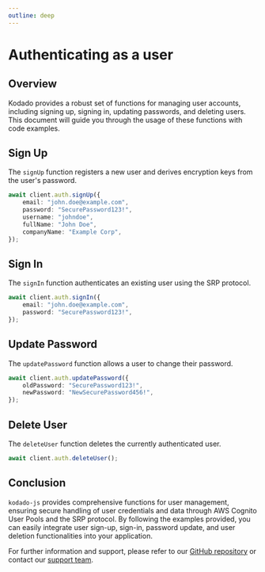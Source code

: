 ```yaml
---
outline: deep
---
```


# Authenticating as a user

## Overview

Kodado provides a robust set of functions for managing user accounts, including signing up, signing in, updating passwords, and deleting users. This document will guide you through the usage of these functions with code examples.

## Sign Up

The `signUp` function registers a new user and derives encryption keys from the user's password.

```typescript
await client.auth.signUp({
    email: "john.doe@example.com",
    password: "SecurePassword123!",
    username: "johndoe",
    fullName: "John Doe",
    companyName: "Example Corp",
});
```

## Sign In

The `signIn` function authenticates an existing user using the SRP protocol.

```typescript
await client.auth.signIn({
    email: "john.doe@example.com",
    password: "SecurePassword123!",
});
```

## Update Password

The `updatePassword` function allows a user to change their password.

```typescript
await client.auth.updatePassword({
    oldPassword: "SecurePassword123!",
    newPassword: "NewSecurePassword456!",
});
```

## Delete User

The `deleteUser` function deletes the currently authenticated user.

```typescript
await client.auth.deleteUser();
```

## Conclusion

`kodado-js` provides comprehensive functions for user management, ensuring secure handling of user credentials and data through AWS Cognito User Pools and the SRP protocol. By following the examples provided, you can easily integrate user sign-up, sign-in, password update, and user deletion functionalities into your application.

For further information and support, please refer to our [GitHub repository](https://github.com/kodado/kodado-js) or contact our [support team](mailto:support@kodado.com).

